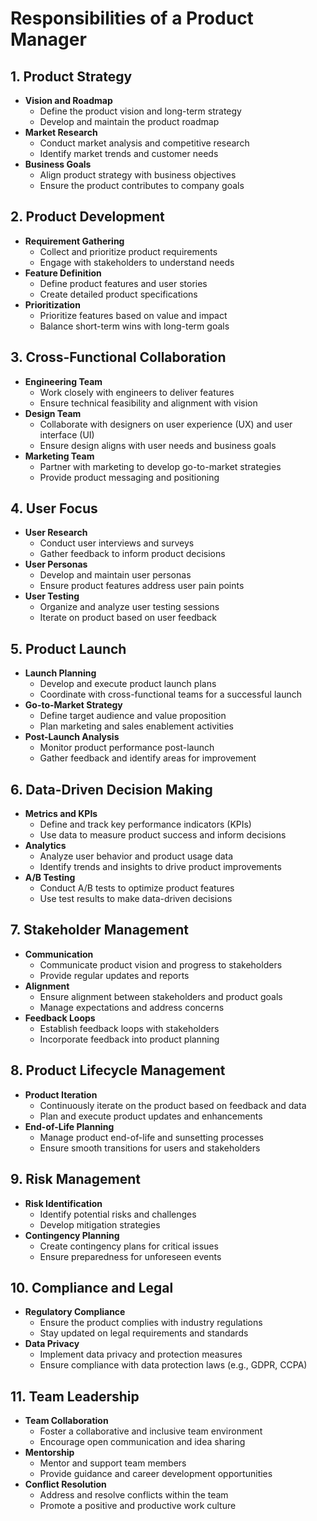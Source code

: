 # Responsibilities of a Product Manager

## **1. Product Strategy**
   - **Vision and Roadmap**
     - Define the product vision and long-term strategy
     - Develop and maintain the product roadmap
   - **Market Research**
     - Conduct market analysis and competitive research
     - Identify market trends and customer needs
   - **Business Goals**
     - Align product strategy with business objectives
     - Ensure the product contributes to company goals

## **2. Product Development**
   - **Requirement Gathering**
     - Collect and prioritize product requirements
     - Engage with stakeholders to understand needs
   - **Feature Definition**
     - Define product features and user stories
     - Create detailed product specifications
   - **Prioritization**
     - Prioritize features based on value and impact
     - Balance short-term wins with long-term goals

## **3. Cross-Functional Collaboration**
   - **Engineering Team**
     - Work closely with engineers to deliver features
     - Ensure technical feasibility and alignment with vision
   - **Design Team**
     - Collaborate with designers on user experience (UX) and user interface (UI)
     - Ensure design aligns with user needs and business goals
   - **Marketing Team**
     - Partner with marketing to develop go-to-market strategies
     - Provide product messaging and positioning

## **4. User Focus**
   - **User Research**
     - Conduct user interviews and surveys
     - Gather feedback to inform product decisions
   - **User Personas**
     - Develop and maintain user personas
     - Ensure product features address user pain points
   - **User Testing**
     - Organize and analyze user testing sessions
     - Iterate on product based on user feedback

## **5. Product Launch**
   - **Launch Planning**
     - Develop and execute product launch plans
     - Coordinate with cross-functional teams for a successful launch
   - **Go-to-Market Strategy**
     - Define target audience and value proposition
     - Plan marketing and sales enablement activities
   - **Post-Launch Analysis**
     - Monitor product performance post-launch
     - Gather feedback and identify areas for improvement

## **6. Data-Driven Decision Making**
   - **Metrics and KPIs**
     - Define and track key performance indicators (KPIs)
     - Use data to measure product success and inform decisions
   - **Analytics**
     - Analyze user behavior and product usage data
     - Identify trends and insights to drive product improvements
   - **A/B Testing**
     - Conduct A/B tests to optimize product features
     - Use test results to make data-driven decisions

## **7. Stakeholder Management**
   - **Communication**
     - Communicate product vision and progress to stakeholders
     - Provide regular updates and reports
   - **Alignment**
     - Ensure alignment between stakeholders and product goals
     - Manage expectations and address concerns
   - **Feedback Loops**
     - Establish feedback loops with stakeholders
     - Incorporate feedback into product planning

## **8. Product Lifecycle Management**
   - **Product Iteration**
     - Continuously iterate on the product based on feedback and data
     - Plan and execute product updates and enhancements
   - **End-of-Life Planning**
     - Manage product end-of-life and sunsetting processes
     - Ensure smooth transitions for users and stakeholders

## **9. Risk Management**
   - **Risk Identification**
     - Identify potential risks and challenges
     - Develop mitigation strategies
   - **Contingency Planning**
     - Create contingency plans for critical issues
     - Ensure preparedness for unforeseen events

## **10. Compliance and Legal**
   - **Regulatory Compliance**
     - Ensure the product complies with industry regulations
     - Stay updated on legal requirements and standards
   - **Data Privacy**
     - Implement data privacy and protection measures
     - Ensure compliance with data protection laws (e.g., GDPR, CCPA)

## **11. Team Leadership**
   - **Team Collaboration**
     - Foster a collaborative and inclusive team environment
     - Encourage open communication and idea sharing
   - **Mentorship**
     - Mentor and support team members
     - Provide guidance and career development opportunities
   - **Conflict Resolution**
     - Address and resolve conflicts within the team
     - Promote a positive and productive work culture
